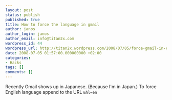 ```yaml
---
layout: post
status: publish
published: true
title: How to force the language in gmail
author: janos
author_login: janos
author_email: info@titan2x.com
wordpress_id: 44
wordpress_url: http://titan2x.wordpress.com/2008/07/05/force-gmail-in-english/
date: 2008-07-05 01:57:00.000000000 +02:00
categories:
- Hacks
tags: []
comments: []
---
```

Recently Gmail shows up in Japanese. (Because I'm in Japan.) To force English language append to the URL <code>&amp;hl=en</code>
